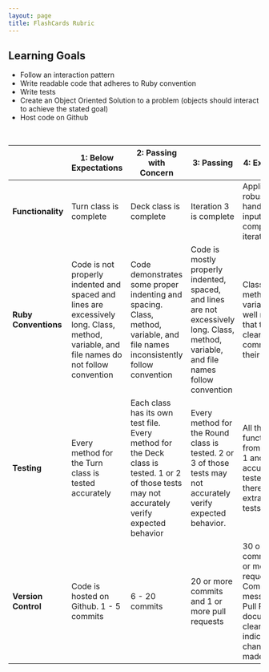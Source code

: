```yaml
---
layout: page
title: FlashCards Rubric
---
```


## Learning Goals

* Follow an interaction pattern
* Write readable code that adheres to Ruby convention
* Write tests
* Create an Object Oriented Solution to a problem (objects should interact to achieve the stated goal)
* Host code on Github

<br>

<br> | **1: Below Expectations** | **2: Passing with Concern** | **3: Passing** | **4: Exceptional** |
-- | --- | --- | --- | ---
**Functionality** | Turn class is complete |  Deck class is complete | Iteration 3 is complete | Application is robust and can handle invalid inputs and completes iteration 4 |
**Ruby Conventions** | Code is not properly indented and spaced and lines are excessively long. Class, method, variable, and file names do not follow convention | Code demonstrates some proper indenting and spacing. Class, method, variable, and file names inconsistently follow convention | Code is mostly properly indented, spaced, and lines are not excessively long. Class, method, variable, and file names follow convention | Classes, methods, and variables are well named so that they clearly communicate their purpose
**Testing** | Every method for the Turn class is tested accurately | Each class has its own test file. Every method for the Deck class is tested. 1 or 2 of those tests may not accurately verify expected behavior | Every method for the Round class is tested. 2 or 3 of those tests may not accurately verify expected behavior. | All the functionality from iterations 1 and 2 is accurately tested and there are no extraneous tests |
**Version Control**  | Code is hosted on Github. 1 - 5 commits | 6 - 20 commits | 20 or more commits and 1 or more pull requests | 30 or more commits and 3 or more pull requests. Commit messages and Pull Request documentation clearly indicate changes made. |
